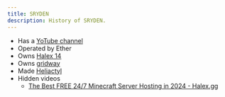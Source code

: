 ```yaml
---
title: SRYDEN
description: History of SRYDEN.
---
```


* Has a [YoTube channel](https://www.youtube.com/@SRYDEN)
* Operated by Ether
* Owns [Halex 14](../Hosts/halex.gg.md)
* Owns [gridway](https://gridway.io/)
* Made [Heliactyl](../Software/heliactyl.md)
* Hidden videos
  * [The Best FREE 24/7 Minecraft Server Hosting in 2024 - Halex.gg](https://www.youtube.com/watch?v=Pyir_RsiaFw)